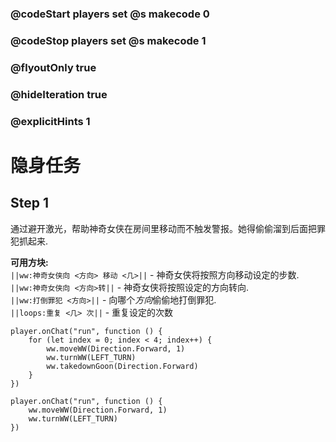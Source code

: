 ### @codeStart players set @s makecode 0
### @codeStop players set @s makecode 1

### @flyoutOnly true
### @hideIteration true
### @explicitHints 1

# 隐身任务

## Step 1
通过避开激光，帮助神奇女侠在房间里移动而不触发警报。她得偷偷溜到后面把罪犯抓起来.

**可用方块:**  
``||ww:神奇女侠向 <方向> 移动 <几>||`` - 神奇女侠将按照方向移动设定的步数.  
``||ww:神奇女侠向 <方向>转||`` - 神奇女侠将按照设定的方向转向.  
``||ww:打倒罪犯 <方向>||`` - 向哪个*方向*偷偷地打倒罪犯.  
``||loops:重复 <几> 次||`` - 重复设定的次数  

```ghost
player.onChat("run", function () {
    for (let index = 0; index < 4; index++) {
        ww.moveWW(Direction.Forward, 1)
        ww.turnWW(LEFT_TURN)
        ww.takedownGoon(Direction.Forward)
    }
})
```
```template
player.onChat("run", function () {
    ww.moveWW(Direction.Forward, 1)
    ww.turnWW(LEFT_TURN)
})
```
```package

```
